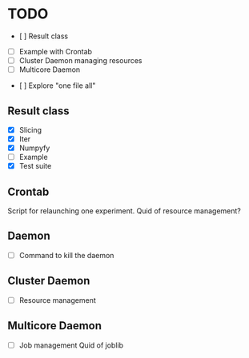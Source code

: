 TODO
====
- [ ] Result class
- [ ] Example with Crontab
- [ ] Cluster Daemon managing resources
- [ ] Multicore Daemon
- [ ] Explore "one file all"

Result class
------------
- [x] Slicing
- [x] Iter
- [x] Numpyfy
- [ ] Example
- [x] Test suite

Crontab
-------
Script for relaunching one experiment.
Quid of resource management?

Daemon
------
- [ ] Command to kill the daemon

Cluster Daemon
--------------
- [ ] Resource management

Multicore Daemon
----------------
- [ ] Job management
Quid of joblib
